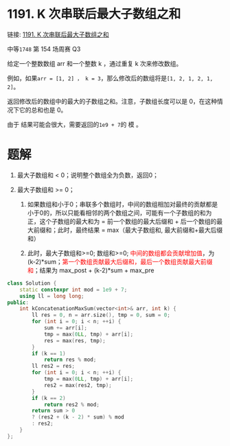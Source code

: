 # 1191. K 次串联后最大子数组之和
链接: [1191. K 次串联后最大子数组之和](https://leetcode.cn/problems/k-concatenation-maximum-sum/)

中等`1748` 
第 154 场周赛 Q3

给定一个整数数组 arr 和一个整数 k ，通过重复 k 次来修改数组。

例如，如果`arr = [1, 2] ， k = 3`，那么修改后的数组将是`[1, 2, 1, 2, 1, 2]`。

返回修改后的数组中的最大的子数组之和。注意，子数组长度可以是 0，在这种情况下它的总和也是 0。

由于 结果可能会很大，需要返回的`1e9 + 7`的 模 。

# 题解

1. 最大子数组和 < 0；说明整个数组全为负数，返回0；

2. 最大子数组和 >= 0；

	1. 如果数组和小于0；串联多个数组时，中间的数组相加对最终的贡献都是小于0的，所以只能看相邻的两个数组之间，可能有一个子数组的和为正，这个子数组的最大和为 = 前一个数组的最大后缀和 + 后一个数组的最大前缀和；此时，最终结果 = max（最大子数组和, 最大前缀和+最大后缀和）
    
    2. 此时，最大子数组和>=0; 数组和>=0; <span style="color:red">中间的数组都会贡献增加值</span>，为 (k-2)*sum；<span style="color:red">第一个数组贡献最大后缀和，最后一个数组贡献最大前缀和</span>；结果为 max_post + (k-2)*sum + max_pre

```C++
class Solution {
    static constexpr int mod = 1e9 + 7;
    using ll = long long;
public:
    int kConcatenationMaxSum(vector<int>& arr, int k) {
        ll res = 0, n = arr.size(), tmp = 0, sum = 0;
        for (int i = 0; i < n; ++i) {
            sum += arr[i];
            tmp = max(0LL, tmp) + arr[i];
            res = max(res, tmp);
        }
        if (k == 1)
            return res % mod;
        ll res2 = res;
        for (int i = 0; i < n; ++i) {
            tmp = max(0LL, tmp) + arr[i];
            res2 = max(res2, tmp);
        }
        if (k == 2)
            return res2 % mod;
        return sum > 0 
        ? (res2 + (k - 2) * sum) % mod
        : res2;
    }
};
```